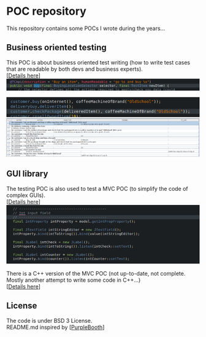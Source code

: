 # POC repository
This repository contains some POCs I wrote during the years...

## Business oriented testing
This POC is about business oriented test writing (how to write test cases that are readable by both devs and business experts).  
[[Details here](testcase-writer)]
![TC WriterCode1](screenshots/TC_Writer_code1.png)
  
![TC WriterCode2](screenshots/TC_Writer_code2.png)
![TC Writer](screenshots/TC_Writer.png)

## GUI library
The testing POC is also used to test a MVC POC (to simplify the code of complex GUIs).   
[[Details here](skylib-java)]
![Java lib](screenshots/java_lib.png)

There is a C++ version of the MVC POC (not up-to-date, not complete. Mostly another attempt to write some code in C++...)  
[[Details here](skylib-c++)]

## License
The code is under BSD 3 License.  
README.md inspired by [[PurpleBooth](https://gist.github.com/PurpleBooth)]

